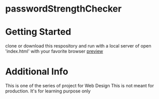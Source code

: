 # passwordStrengthChecker
# Getting Started
clone or download this respository and run with a local server of open 'index.html' with your favorite browser
[preview]()

# Additional Info
This is one of the series of project for Web Design
This is not meant for production. It's for learning purpose only
